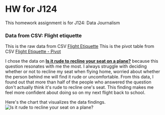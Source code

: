 # HW for J124

This homework assignment is for J124: Data Journalism


### Data from CSV: Flight etiquette

This is the raw data from CSV
[Flight Etiquette](Flying-etiquette---Raw-Data.csv)
This is the pivot table from CSV
[Flight Etiquette - Pivot](Flying-etiquette---Pivot-Table-1.csv)

I chose the data on <ins>**Is it rude to recline your seat on a plane?**</ins> because this question resonates with me the most. I always struggle with deciding whether or not to recline my seat when flying home, worried about whether the person behind me will find it rude or uncomfortable. From this data, I found out that more than half of the people who answered the question don't actually think it's rude to recline one's seat. This finding makes me feel more confident about doing so on my next flight back to school.

Here's the chart that visualizes the data findings.
![Is it rude to recline your seat on a plane?](Flight-manner-data-visualization.png)
